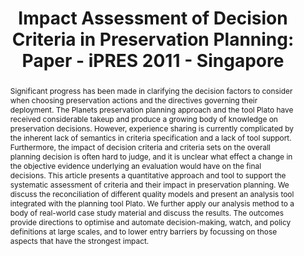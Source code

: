 ---
abstract: Significant progress has been made in clarifying the decision factors to
  consider when choosing preservation actions and the directives governing their deployment.
  The Planets preservation planning approach and the tool Plato have received considerable
  takeup and produce a growing body of knowledge on preservation decisions. However,
  experience sharing is currently complicated by the inherent lack of semantics in
  criteria specification and a lack of tool support. Furthermore, the impact of decision
  criteria and criteria sets on the overall planning decision is often hard to judge,
  and it is unclear what effect a change in the objective evidence underlying an evaluation
  would have on the final decisions. This article presents a quantitative approach
  and tool to support the systematic assessment of criteria and their impact in preservation
  planning. We discuss the reconciliation of different quality models and present
  an analysis tool integrated with the planning tool Plato. We further apply our analysis
  method to a body of real-world case study material and discuss the results. The
  outcomes provide directions to optimise and automate decision-making, watch, and
  policy definitions at large scales, and to lower entry barriers by focussing on
  those aspects that have the strongest impact.
creators:
- Becker, Christoph
- Hamm, Markus
date: null
document_url: https://services.phaidra.univie.ac.at/api/object/o:294210/download
grand_parent: iPRES
institutions: []
keywords:
- singapore
- digital preservation
- decision making
- multiple criteria decision analysis
- preservation planning
- utility analysis
landing_page_url: https://phaidra.univie.ac.at/o:294210
language: eng
layout: publication
license: CC BY-SA 3.0 AT
notes_url: null
parent: iPRES 2011
presentation_url: null
size: 1106015
source_name: iPRES
title: 'Impact Assessment of Decision Criteria in Preservation Planning: Paper - iPRES
  2011 - Singapore'
type: paper
year: 2011
---